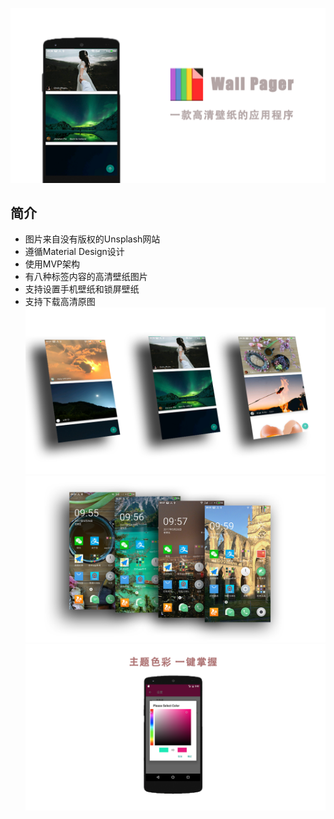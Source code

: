 ![image](https://github.com/DingMouRen/WallPager/raw/master/imgs/img4.png)
## 简介
* 图片来自没有版权的Unsplash网站
* 遵循Material Design设计
* 使用MVP架构
* 有八种标签内容的高清壁纸图片
* 支持设置手机壁纸和锁屏壁纸
* 支持下载高清原图
![image](https://github.com/DingMouRen/WallPager/raw/master/imgs/img1.png)<br>
![image](https://github.com/DingMouRen/WallPager/raw/master/imgs/img2.png)<br>
![image](https://github.com/DingMouRen/WallPager/raw/master/imgs/img5.png)<br>